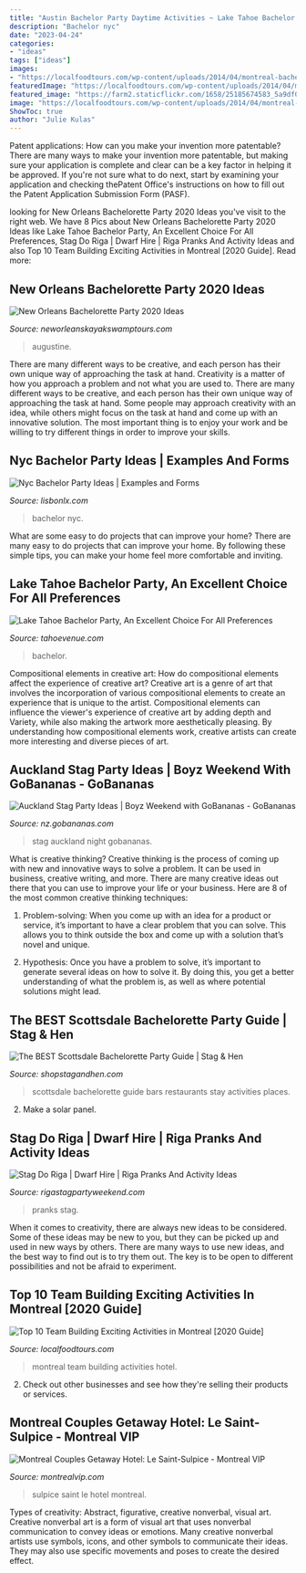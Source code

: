 ```yaml
---
title: "Austin Bachelor Party Daytime Activities ~ Lake Tahoe Bachelor Party, An Excellent Choice For All Preferences"
description: "Bachelor nyc"
date: "2023-04-24"
categories:
- "ideas"
tags: ["ideas"]
images:
- "https://localfoodtours.com/wp-content/uploads/2014/04/montreal-bachelor-party-hotels.jpg"
featuredImage: "https://localfoodtours.com/wp-content/uploads/2014/04/montreal-bachelor-party-hotels.jpg"
featured_image: "https://farm2.staticflickr.com/1658/25185674583_5a9df00386_n.jpg"
image: "https://localfoodtours.com/wp-content/uploads/2014/04/montreal-bachelor-party-hotels.jpg"
ShowToc: true
author: "Julie Kulas"
---
```



Patent applications: How can you make your invention more patentable?
There are many ways to make your invention more patentable, but making sure your application is complete and clear can be a key factor in helping it be approved. If you're not sure what to do next, start by examining your application and checking thePatent Office's instructions on how to fill out the Patent Application Submission Form (PASF).

	

		
looking for New Orleans Bachelorette Party 2020 Ideas you've visit to the right web. We have 8 Pics about New Orleans Bachelorette Party 2020 Ideas like Lake Tahoe Bachelor Party, An Excellent Choice For All Preferences, Stag Do Riga | Dwarf Hire | Riga Pranks And Activity Ideas and also Top 10 Team Building Exciting Activities in Montreal [2020 Guide]. Read more:
		
    
## New Orleans Bachelorette Party 2020 Ideas

<img loading=lazy src="https://fh-sites.imgix.net/sites/1764/2020/01/02230602/75456871_812403639195460_8582067100971958272_o-768x618.jpg" onerror="this.onerror=null;this.src='https://tse3.mm.bing.net/th?id=OIP.0fh-kAdHiSXKC2M8_xMf5QHaF9&amp;pid=15.1';" alt="New Orleans Bachelorette Party 2020 Ideas">

_Source: neworleanskayakswamptours.com_

>augustine. 

	

There are many different ways to be creative, and each person has their own unique way of approaching the task at hand.
Creativity is a matter of how you approach a problem and not what you are used to. There are many different ways to be creative, and each person has their own unique way of approaching the task at hand. Some people may approach creativity with an idea, while others might focus on the task at hand and come up with an innovative solution. The most important thing is to enjoy your work and be willing to try different things in order to improve your skills.

    
## Nyc Bachelor Party Ideas | Examples And Forms

<img loading=lazy src="https://www.tripsavvy.com/thmb/d55sK48_JdRplx-uyeVtZGWD5FA=/2048x1292/filters:no_upscale()/The-Accomplice-56a5ee885f9b58b7d0df3395.jpg" onerror="this.onerror=null;this.src='https://tse4.mm.bing.net/th?id=OIP.ACVtq4f3AhPZ6hkd-7HWKwHaEr&amp;pid=15.1';" alt="Nyc Bachelor Party Ideas | Examples and Forms">

_Source: lisbonlx.com_

>bachelor nyc. 

	

What are some easy to do projects that can improve your home?
There are many easy to do projects that can improve your home. By following these simple tips, you can make your home feel more comfortable and inviting.

    
## Lake Tahoe Bachelor Party, An Excellent Choice For All Preferences

<img loading=lazy src="https://tahoevenue.com/wp-content/uploads/2020/07/north-investment-property-north-lake-tahoe-1500x609-1-1024x416-min.jpg" onerror="this.onerror=null;this.src='https://tse4.mm.bing.net/th?id=OIP.5E8aLl50egfyajzCl7wwEwHaDA&amp;pid=15.1';" alt="Lake Tahoe Bachelor Party, An Excellent Choice For All Preferences">

_Source: tahoevenue.com_

>bachelor. 

	

Compositional elements in creative art: How do compositional elements affect the experience of creative art?
Creative art is a genre of art that involves the incorporation of various compositional elements to create an experience that is unique to the artist. Compositional elements can influence the viewer's experience of creative art by adding depth and Variety, while also making the artwork more aesthetically pleasing. By understanding how compositional elements work, creative artists can create more interesting and diverse pieces of art.

    
## Auckland Stag Party Ideas | Boyz Weekend With GoBananas - GoBananas

<img loading=lazy src="https://farm2.staticflickr.com/1658/25185674583_5a9df00386_n.jpg" onerror="this.onerror=null;this.src='https://tse3.mm.bing.net/th?id=OIP.Y3JKGhBp0Wt_CPtqxwmNEQAAAA&amp;pid=15.1';" alt="Auckland Stag Party Ideas | Boyz Weekend with GoBananas - GoBananas">

_Source: nz.gobananas.com_

>stag auckland night gobananas. 

	

What is creative thinking?
Creative thinking is the process of coming up with new and innovative ways to solve a problem. It can be used in business, creative writing, and more. There are many creative ideas out there that you can use to improve your life or your business. Here are 8 of the most common creative thinking techniques:
1. Problem-solving: When you come up with an idea for a product or service, it’s important to have a clear problem that you can solve. This allows you to think outside the box and come up with a solution that’s novel and unique.

2. Hypothesis: Once you have a problem to solve, it’s important to generate several ideas on how to solve it. By doing this, you get a better understanding of what the problem is, as well as where potential solutions might lead.

    
## The BEST Scottsdale Bachelorette Party Guide | Stag &amp; Hen

<img loading=lazy src="https://cdn.shopify.com/s/files/1/1374/6221/files/Scottsdale-City-Guide-Home-Page-Banner_2048x2048.jpg?v=1561052878" onerror="this.onerror=null;this.src='https://tse2.mm.bing.net/th?id=OIP.IDBNBfwmHJua3KCmGUph4QHaDt&amp;pid=15.1';" alt="The BEST Scottsdale Bachelorette Party Guide | Stag &amp; Hen">

_Source: shopstagandhen.com_

>scottsdale bachelorette guide bars restaurants stay activities places. 

	

2. Make a solar panel.

    
## Stag Do Riga | Dwarf Hire | Riga Pranks And Activity Ideas

<img loading=lazy src="https://cdn.shortpixel.ai/client/q_glossy,ret_img,w_500,h_332/https://www.rigastagpartyweekend.com/wp-content/uploads/2017/09/midget-hire.jpg" onerror="this.onerror=null;this.src='https://tse2.mm.bing.net/th?id=OIP.yRUc3W--85FX-Lx7SESMIgHaE7&amp;pid=15.1';" alt="Stag Do Riga | Dwarf Hire | Riga Pranks And Activity Ideas">

_Source: rigastagpartyweekend.com_

>pranks stag. 

	

When it comes to creativity, there are always new ideas to be considered. Some of these ideas may be new to you, but they can be picked up and used in new ways by others. There are many ways to use new ideas, and the best way to find out is to try them out. The key is to be open to different possibilities and not be afraid to experiment.

    
## Top 10 Team Building Exciting Activities In Montreal [2020 Guide]

<img loading=lazy src="https://localfoodtours.com/wp-content/uploads/2014/04/montreal-bachelor-party-hotels.jpg" onerror="this.onerror=null;this.src='https://tse1.mm.bing.net/th?id=OIP.d4w9jEcLpT0w3qTfbmKnygHaE8&amp;pid=15.1';" alt="Top 10 Team Building Exciting Activities in Montreal [2020 Guide]">

_Source: localfoodtours.com_

>montreal team building activities hotel. 

	

2. Check out other businesses and see how they're selling their products or services.

    
## Montreal Couples Getaway Hotel: Le Saint-Sulpice - Montreal VIP

<img loading=lazy src="https://www.montrealvip.com/wp-content/uploads/2013/12/saint-sulpice-logo.jpg" onerror="this.onerror=null;this.src='https://tse2.mm.bing.net/th?id=OIP.eeutVaNOc7pvmTPOuc_yHQHaCO&amp;pid=15.1';" alt="Montreal Couples Getaway Hotel: Le Saint-Sulpice - Montreal VIP">

_Source: montrealvip.com_

>sulpice saint le hotel montreal. 

	

Types of creativity: Abstract, figurative, creative nonverbal, visual art.
Creative nonverbal art is a form of visual art that uses nonverbal communication to convey ideas or emotions. Many creative nonverbal artists use symbols, icons, and other symbols to communicate their ideas. They may also use specific movements and poses to create the desired effect.

